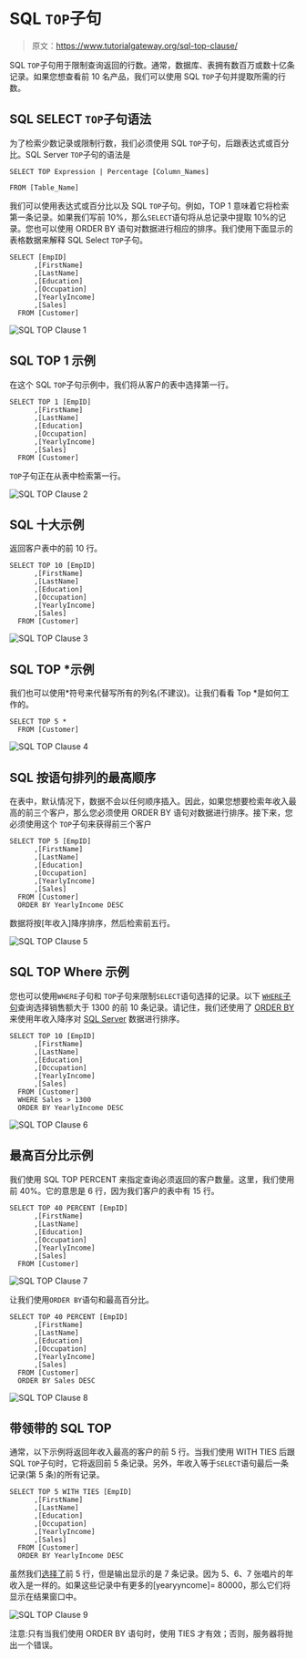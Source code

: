 # SQL `TOP`子句

> 原文：<https://www.tutorialgateway.org/sql-top-clause/>

SQL `TOP`子句用于限制查询返回的行数。通常，数据库、表拥有数百万或数十亿条记录。如果您想查看前 10 名产品，我们可以使用 SQL `TOP`子句并提取所需的行数。

## SQL SELECT `TOP`子句语法

为了检索少数记录或限制行数，我们必须使用 SQL `TOP`子句，后跟表达式或百分比。SQL Server `TOP`子句的语法是

```
SELECT TOP Expression | Percentage [Column_Names]

FROM [Table_Name]
```

我们可以使用表达式或百分比以及 SQL `TOP`子句。例如，TOP 1 意味着它将检索第一条记录。如果我们写前 10%，那么`SELECT`语句将从总记录中提取 10%的记录。您也可以使用 ORDER BY 语句对数据进行相应的排序。我们使用下面显示的表格数据来解释 SQL Select `TOP`子句。

```
SELECT [EmpID]
      ,[FirstName]
      ,[LastName]
      ,[Education]
      ,[Occupation]
      ,[YearlyIncome]
      ,[Sales]
  FROM [Customer]
```

![SQL TOP Clause 1](img/6cc85433b9665bb6b9549ec8ef45d389.png)

## SQL TOP 1 示例

在这个 SQL `TOP`子句示例中，我们将从客户的表中选择第一行。

```
SELECT TOP 1 [EmpID]
      ,[FirstName]
      ,[LastName]
      ,[Education]
      ,[Occupation]
      ,[YearlyIncome]
      ,[Sales]
  FROM [Customer]
```

`TOP`子句正在从表中检索第一行。

![SQL TOP Clause 2](img/1553159ce05468264743242ff361200a.png)

## SQL 十大示例

返回客户表中的前 10 行。

```
SELECT TOP 10 [EmpID]
      ,[FirstName]
      ,[LastName]
      ,[Education]
      ,[Occupation]
      ,[YearlyIncome]
      ,[Sales]
  FROM [Customer]
```

![SQL TOP Clause 3](img/9ab59fed200aa4892da5259211fda349.png)

## SQL TOP *示例

我们也可以使用*符号来代替写所有的列名(不建议)。让我们看看 Top *是如何工作的。

```
SELECT TOP 5 *
  FROM [Customer]
```

![SQL TOP Clause 4](img/9988bd51fa4f8cc632712d98a02eea66.png)

## SQL 按语句排列的最高顺序

在表中，默认情况下，数据不会以任何顺序插入。因此，如果您想要检索年收入最高的前三个客户，那么您必须使用 ORDER BY 语句对数据进行排序。接下来，您必须使用这个 `TOP`子句来获得前三个客户

```
SELECT TOP 5 [EmpID]
      ,[FirstName]
      ,[LastName]
      ,[Education]
      ,[Occupation]
      ,[YearlyIncome]
      ,[Sales]
  FROM [Customer]
  ORDER BY YearlyIncome DESC
```

数据将按[年收入]降序排序，然后检索前五行。

![SQL TOP Clause 5](img/a6ff16d3ede700d3c81c0d7a51cd0398.png)

## SQL TOP Where 示例

您也可以使用`WHERE`子句和 `TOP`子句来限制`SELECT`语句选择的记录。以下 [`WHERE`子句](https://www.tutorialgateway.org/sql-where-clause/)查询选择销售额大于 1300 的前 10 条记录。请记住，我们还使用了 [ORDER BY](https://www.tutorialgateway.org/sql-order-by-clause/) 来使用年收入降序对 [SQL Server](https://www.tutorialgateway.org/sql/) 数据进行排序。

```
SELECT TOP 10 [EmpID]
      ,[FirstName]
      ,[LastName]
      ,[Education]
      ,[Occupation]
      ,[YearlyIncome]
      ,[Sales]
  FROM [Customer]
  WHERE Sales > 1300
  ORDER BY YearlyIncome DESC
```

![SQL TOP Clause 6](img/6fd3fc2e5f1e95111cba39c1e9909627.png)

## 最高百分比示例

我们使用 SQL TOP PERCENT 来指定查询必须返回的客户数量。这里，我们使用前 40%。它的意思是 6 行，因为我们客户的表中有 15 行。

```
SELECT TOP 40 PERCENT [EmpID]
      ,[FirstName]
      ,[LastName]
      ,[Education]
      ,[Occupation]
      ,[YearlyIncome]
      ,[Sales]
  FROM [Customer]
```

![SQL TOP Clause 7](img/b28f2366f5adcb9c64419ad55049b541.png)

让我们使用`ORDER BY`语句和最高百分比。

```
SELECT TOP 40 PERCENT [EmpID]
      ,[FirstName]
      ,[LastName]
      ,[Education]
      ,[Occupation]
      ,[YearlyIncome]
      ,[Sales]
  FROM [Customer]
  ORDER BY Sales DESC
```

![SQL TOP Clause 8](img/ba7d0a2045119a9f260bbe47399a40ba.png)

## 带领带的 SQL TOP

通常，以下示例将返回年收入最高的客户的前 5 行。当我们使用 WITH TIES 后跟 SQL `TOP`子句时，它将返回前 5 条记录。另外，年收入等于`SELECT`语句最后一条记录(第 5 条)的所有记录。

```
SELECT TOP 5 WITH TIES [EmpID]
      ,[FirstName]
      ,[LastName]
      ,[Education]
      ,[Occupation]
      ,[YearlyIncome]
      ,[Sales]
  FROM [Customer]
  ORDER BY YearlyIncome DESC
```

虽然我们[选择了](https://www.tutorialgateway.org/sql-select-statement/)前 5 行，但是输出显示的是 7 条记录。因为 5、6、7 张唱片的年收入是一样的。如果这些记录中有更多的[yearyyncome]= 80000，那么它们将显示在结果窗口中。

![SQL TOP Clause 9](img/964b394e5cf08831b8589c18bd931f74.png)

注意:只有当我们使用 ORDER BY 语句时，使用 TIES 才有效；否则，服务器将抛出一个错误。